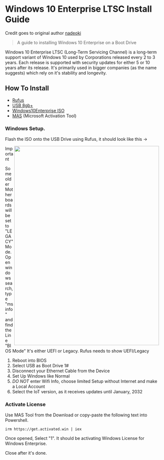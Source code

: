 # Windows 10 Enterprise LTSC Install Guide
Credit goes to original author [nadeoki](https://github.com/nadeoki/win10enterpriseguide)

> A guide to installing Windows 10 Enterprise on a Boot Drive


Windows 10 Enterprise LTSC (Long-Term Servicing Channel) is a long-term 
support variant of Windows 10 used by Corporations released every 2 to 3 years. 
Each release is supported with security updates for either 5 or 10 years after its release.
It's primarily used in bigger companies (as the name suggests) which rely on it's stability and longevity.

## How To Install

- [Rufus](https://rufus.ie/en/)
- [USB 8gb+](https://amzn.eu/d/483SMH7)
- [Windows10Enterprise ISO](https://rentry.co/notwindows)
- [MAS](https://github.com/massgravel/Microsoft-Activation-Scripts/archive/refs/heads/master.zip) (Microsoft Activation Tool)

### Windows Setup. 
Flash the ISO onto the USB Drive using Rufus,
it should look like this ->

<img align="Right" width="474" height="650" src="https://files.catbox.moe/pusvrb.png">

> [!IMPORTANT]
> Some older Motherboards will be set to "LEGACY" Mode.
> Open windows search, type "msinfo" and find the Line "BIOS Mode" It's either UEFI or Legacy. Rufus needs to show UEFI/Legacy


1. Reboot into BIOS
3. Select USB as Boot Drive 1#
4. Disconnect your Ethernet Cable from the Device
5. Set Up Windows like Normal
6. *DO NOT* enter Wifi Info, choose limited Setup without Internet and make a Local Account
7. Select the IoT version, as it receives updates until January, 2032
### Activate License

Use MAS Tool from the Download or copy-paste the 
following text into
Powershell. 

``irm https://get.activated.win | iex``

Once opened, Select "1". It should be
activating Windows License for Windows Enterprise.

Close after it's done.
